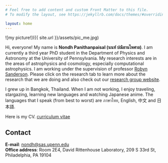 ```yaml
---
# Feel free to add content and custom Front Matter to this file.
# To modify the layout, see https://jekyllrb.com/docs/themes/#overriding-theme-defaults

layout: home
---
```


![my picture!]({{ site.url }}/assets/pic_me.jpg)

Hi, everyone! My name is **Nondh Panithanpaisal (นนท์ ปณิธานไพศาล)**. I am currently a third year PhD student in the Department of Physics and Astronomy at the University of Pennsylvania. My research interests are in the areas of astrophysics and cosmology, especially computational astrophysics. I am working under the supervision of professor [Robyn Sanderson](https://www.physics.upenn.edu/index.php/people/standing-faculty/robyn-sanderson). Please click on the research tab to learn more about the research that we are doing and also check out our [research group website](https://web.sas.upenn.edu/dynamics/).

I grew up in Bangkok, Thailand. When I am not working, I enjoy traveling, stargazing, learning new languages and watching Japanese anime. The languages that I speak (from best to worst) are ภาษาไทย, English, 中文 and 日本語.

Here is my CV. [curriculum vitae](https://drive.google.com/file/d/1XLx2oAX1_nC3qNEhsuQg7pb8NTNIY6b2/view?usp=sharing)


## Contact
**E-mail**: <nondh@sas.upenn.edu>  
**Office address**: Room 2E4, David Rittenhouse Laboratory, 209 S 33rd St, Philadelphia, PA 19104
